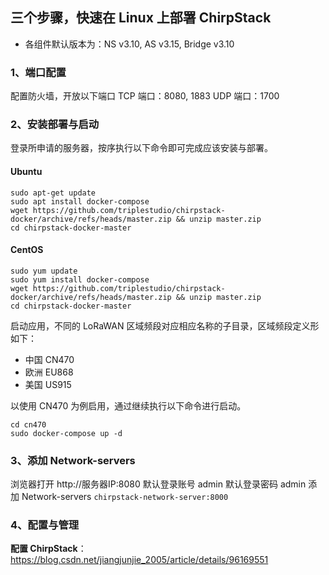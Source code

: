 ## 三个步骤，快速在 Linux 上部署 ChirpStack

* 各组件默认版本为：NS v3.10, AS v3.15, Bridge v3.10

### 1、端口配置
配置防火墙，开放以下端口
TCP 端口：8080, 1883
UDP 端口：1700

### 2、安装部署与启动 

登录所申请的服务器，按序执行以下命令即可完成应该安装与部署。
#### Ubuntu
```
sudo apt-get update
sudo apt install docker-compose
wget https://github.com/triplestudio/chirpstack-docker/archive/refs/heads/master.zip && unzip master.zip
cd chirpstack-docker-master
```
#### CentOS
```
sudo yum update
sudo yum install docker-compose
wget https://github.com/triplestudio/chirpstack-docker/archive/refs/heads/master.zip && unzip master.zip
cd chirpstack-docker-master
```
启动应用，不同的 LoRaWAN 区域频段对应相应名称的子目录，区域频段定义形如下：
* 中国 CN470  
* 欧洲 EU868
* 美国 US915
  
以使用 CN470 为例启用，通过继续执行以下命令进行启动。
```
cd cn470
sudo docker-compose up -d
```

### 3、添加 Network-servers
浏览器打开 http://服务器IP:8080 
默认登录账号 admin
默认登录密码 admin
添加 Network-servers
`chirpstack-network-server:8000`

### 4、配置与管理

**配置 ChirpStack**：https://blog.csdn.net/jiangjunjie_2005/article/details/96169551


